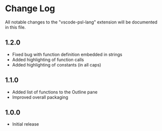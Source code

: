 # Change Log

All notable changes to the "vscode-psl-lang" extension will be documented in this file.

## 1.2.0

* Fixed bug with function definition embedded in strings
* Added highlighting of function calls
* Added highlighting of constants (in all caps)

## 1.1.0

* Added list of functions to the Outline pane
* Improved overall packaging

## 1.0.0

* Initial release